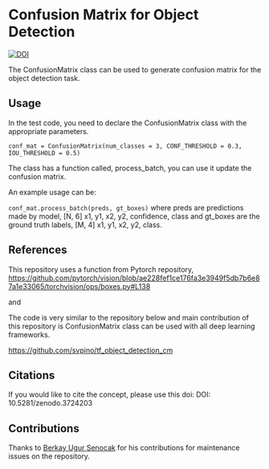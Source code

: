 # Confusion Matrix for Object Detection

[![DOI](https://zenodo.org/badge/249415928.svg)](https://zenodo.org/badge/latestdoi/249415928)

The ConfusionMatrix class can be used to generate confusion matrix for the object detection task.

## Usage

In the test code, you need to declare the ConfusionMatrix class with the appropriate parameters.

`conf_mat = ConfusionMatrix(num_classes = 3, CONF_THRESHOLD = 0.3, IOU_THRESHOLD = 0.5)`

The class has a function called, process_batch, you can use it update the confusion matrix.

An example usage can be:

`conf_mat.process_batch(preds, gt_boxes)` where preds are predictions made by model, [N, 6] x1, y1, x2, y2, confidence, class and gt_boxes are the ground truth labels, [M, 4] x1, y1, x2, y2, class.



## References

This repository uses a function from Pytorch repository, https://github.com/pytorch/vision/blob/ae228fef1ce176fa3e3949f5db7b6e87a1e33065/torchvision/ops/boxes.py#L138

and

The code is very similar to the repository below and main contribution of this repository is ConfusionMatrix class can be used with all deep learning frameworks.

https://github.com/svpino/tf_object_detection_cm

## Citations

If you would like to cite the concept, please use this doi: DOI: 10.5281/zenodo.3724203

## Contributions

Thanks to [Berkay Ugur Senocak](https://4turkuaz.github.io) for his contributions for maintenance issues on the repository.
